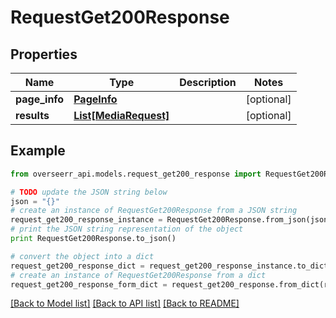 # RequestGet200Response


## Properties
Name | Type | Description | Notes
------------ | ------------- | ------------- | -------------
**page_info** | [**PageInfo**](PageInfo.md) |  | [optional] 
**results** | [**List[MediaRequest]**](MediaRequest.md) |  | [optional] 

## Example

```python
from overseerr_api.models.request_get200_response import RequestGet200Response

# TODO update the JSON string below
json = "{}"
# create an instance of RequestGet200Response from a JSON string
request_get200_response_instance = RequestGet200Response.from_json(json)
# print the JSON string representation of the object
print RequestGet200Response.to_json()

# convert the object into a dict
request_get200_response_dict = request_get200_response_instance.to_dict()
# create an instance of RequestGet200Response from a dict
request_get200_response_form_dict = request_get200_response.from_dict(request_get200_response_dict)
```
[[Back to Model list]](../README.md#documentation-for-models) [[Back to API list]](../README.md#documentation-for-api-endpoints) [[Back to README]](../README.md)


